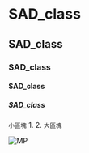 # SAD_class
## SAD_class
### SAD_class
#### SAD_class
##### SAD_class

`小區塊`
1.
2.
```大區塊```

![MP](曼波咒封面.png "曼波")
